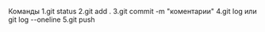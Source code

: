 Команды
1.git status
2.git add .
3.git commit -m "коментарии"
4.git log или git log --oneline
5.git push
